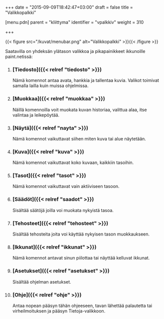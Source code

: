 +++
date = "2015-09-09T18:42:47+03:00"
draft = false
title = "Valikkopalkki"

[menu.pdn]
    parent = "kliittyma"
    identifier = "vpalkkiv"
    weight = 310

+++

{{< figure src="/kuvat/menubar.png" alt="Valikkopalkki" >}}{{< /figure >}}

Saatavilla on yhdeksän ylätason valikkoa ja pikapainikkeet ikkunoille paint.netissä:

1. ### [Tiedosto]({{< relref "tiedosto" >}})

    Nämä komennot antaa avata, hankkia ja tallentaa kuvia. Valikot toimivat samalla lailla kuin muissa ohjelmissa.

1. ### [Muokkaa]({{< relref "muokkaa" >}})

    Näillä komennoilla voit muokata kuvan historiaa, valittua alaa, itse valintaa ja leikepöytää.

1. ### [Näytä]({{< relref "nayta" >}})

    Nämä komennot vaikuttavat siihen miten kuva tai alue näytetään.

1. ### [Kuva]({{< relref "kuva" >}})

    Nämä komennot vaikuttavat koko kuvaan, kaikkiin tasoihin.

1. ### [Tasot]({{< relref "tasot" >}})

    Nämä komennot vaikuttavat vain aktiiviseen tasoon.

1. ### [Säädöt]({{< relref "saadot" >}})

    Sisältää säätöjä joilla voi muokata nykyistä tasoa.

1. ### [Tehosteet]({{< relref "tehosteet" >}})

    Sisältää tehosteita joita voi käyttää nykyisen tason muokkaukseen.

1. ### [Ikkunat]({{< relref "ikkunat" >}})

    Nämä komennot antavat sinun piilottaa tai näyttää kelluvat ikkunat.

1. ### [Asetukset]({{< relref "asetukset" >}})

    Sisältää ohjelman asetukset.

1. ### [Ohje]({{< relref "ohje" >}})

    Antaa nopean pääsyn tähän ohjeeseen, tavan lähettää palautetta tai virheilmoituksen ja pääsyn Tietoja-valikkoon.
